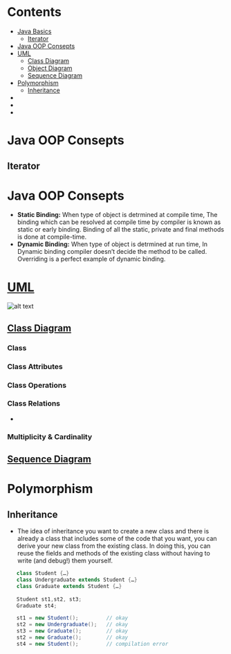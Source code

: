 # Contents
- [Java Basics](#Java_Basics)
  * [Iterator](#Iterator)
- [Java OOP Consepts](#Java-OOP-Consepts) 
- [UML](#UML) 
  * [Class Diagram](#Class-Digram)
  * [Object Diagram](#Object_Diagram)
  * [Sequence Diagram](#Sequence_Diagram)
- [Polymorphism](#Polymorphism)
   * [Inheritance](#Inheritance)
- []()
- []()
- []()


# Java OOP Consepts
## Iterator
# Java OOP Consepts
- **Static Binding:** When type of object is detrmined at compile time, The binding which can be resolved at compile time by compiler is known as static or early binding. Binding of all the static, private and final methods is done at compile-time.
- **Dynamic Binding:** When type of object is detrmined at run time, In Dynamic binding compiler doesn’t decide the method to be called. Overriding is a perfect example of dynamic binding.

# [UML](https://creately.com/blog/diagrams/uml-diagram-types-examples/)
![alt text](https://github.com/basmaashouur/MIU-Courses-Summary/blob/main/UML-Diagram-types.png)

## [Class Diagram](https://www.visual-paradigm.com/guide/uml-unified-modeling-language/uml-class-diagram-tutorial/)
### Class
### Class Attributes
### Class Operations
### Class Relations
 - 
### Multiplicity & Cardinality
## [Sequence Diagram](https://www.visual-paradigm.com/guide/uml-unified-modeling-language/what-is-sequence-diagram/)

# Polymorphism
## Inheritance
- The idea of inheritance you want to create a new class and there is already a class that includes some of the code that you want, you can derive your new class from the existing class. In doing this, you can reuse the fields and methods of the existing class without having to write (and debug!) them yourself.


```java
   class Student {…}
   class Undergraduate extends Student {…}
   class Graduate extends Student {…}
   
   Student st1,st2, st3;
   Graduate st4;

   st1 = new Student();         // okay
   st2 = new Undergraduate();   // okay
   st3 = new Graduate();        // okay
   st2 = new Graduate();        // okay
   st4 = new Student();         // compilation error

````
